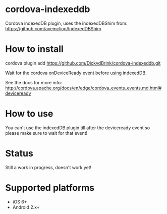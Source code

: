 cordova-indexeddb
=================

Cordova indexedDB plugin, uses the indexedDBShim from: https://github.com/axemclion/IndexedDBShim


# How to install

cordova plugin add https://github.com/DickvdBrink/cordova-indexeddb.git

Wait for the cordova onDeviceReady event before using indexedDB.

See the docs for more info: http://cordova.apache.org/docs/en/edge/cordova_events_events.md.html#deviceready

# How to use

You can't use the indexedDB plugin till after the deviceready event so please make sure to wait for that event!

# Status

Still a work in progress, doesn't work yet!

# Supported platforms

* iOS 6+
* Android 2.x+
